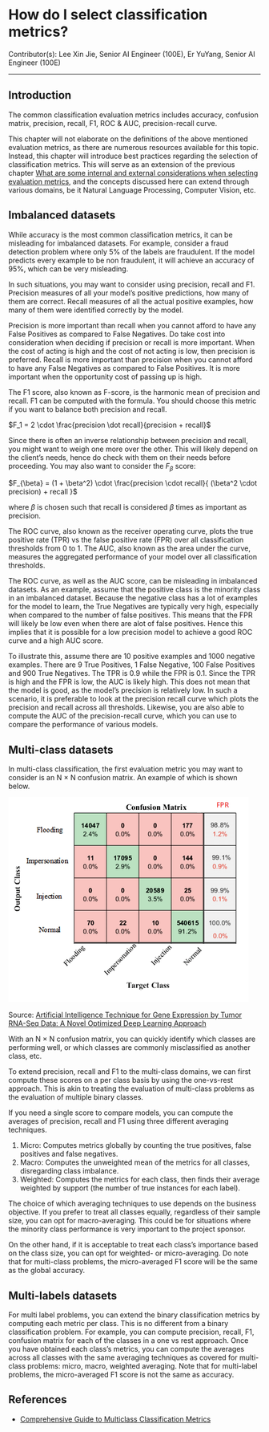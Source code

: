 # How do I select classification metrics?

Contributor(s): Lee Xin Jie, Senior AI Engineer (100E), Er YuYang, Senior AI Engineer (100E)

---

## Introduction
The common classification evaluation metrics includes accuracy, confusion matrix, precision, recall, F1, ROC & AUC, precision-recall curve. 

This chapter will not elaborate on the definitions of the above mentioned evaluation metrics, as there are numerous resources available for this topic. Instead, this chapter will introduce best practices regarding the selection of classification metrics. This will serve as an extension of the previous chapter [What are some internal and external considerations when selecting evaluation metrics](optimising-and-satisficing.md), and the concepts discussed here can extend through various domains, be it Natural Language Processing, Computer Vision, etc.

## Imbalanced datasets
While accuracy is the most common classification metrics, it can be misleading for imbalanced datasets. For example, consider a fraud detection problem where only 5% of the labels are fraudulent. If the model predicts every example to be non fraudulent, it will achieve an accuracy of 95%, which can be very misleading.

In such situations, you may want to consider using precision, recall and F1. Precision measures of all your model’s positive predictions, how many of them are correct. Recall measures of all the actual positive examples, how many of them were identified correctly by the model. 

Precision is more important than recall when you cannot afford to have any False Positives as compared to False Negatives. Do take cost into consideration when deciding if precision or recall is more important. When the cost of acting is high and the cost of not acting is low, then precision is preferred. Recall is more important than precision when you cannot afford to have any False Negatives as compared to False Positives. It is more important when the opportunity cost of passing up is high.

The F1 score, also known as F-score, is the harmonic mean of precision and recall. F1 can be computed with the formula. You should choose this metric if you want to balance both precision and recall.

$F_1 = 2 \cdot \frac{precision \dot recall}{precision + recall}$

Since there is often an inverse relationship between precision and recall, you might want to weigh one more over the other. This will likely depend on the client’s needs, hence do check with them on their needs before proceeding. You may also want to consider the $F_{\beta}$ score:

$F_{\beta} = (1 + \beta^2) \cdot \frac{precision \cdot recall}{ (\beta^2 \cdot precision) + recall }$

where $\beta$ is chosen such that recall is considered $\beta$ times as important as precision.

The ROC curve, also known as the receiver operating curve, plots the true positive rate (TPR) vs the false positive rate (FPR) over all classification thresholds from 0 to 1. The AUC, also known as the area under the curve, measures the aggregated performance of your model over all classification thresholds.

The ROC curve, as well as the AUC score, can be misleading in imbalanced datasets. As an example, assume that the positive class is the minority class in an imbalanced dataset.  Because the negative class has a lot of examples for the model to learn, the True Negatives are typically very high, especially when compared to the number of false positives. This means that the FPR will likely be low even when there are alot of false positives. Hence this implies that it is possible for a low precision model to achieve a good ROC curve and a high AUC score.  

To illustrate this, assume there are 10 positive examples and 1000 negative examples. There are 9 True Positives, 1 False Negative, 100 False Positives and 900 True Negatives. The TPR is 0.9 while the FPR is 0.1. Since the TPR is high and the FPR is low, the AUC is likely high. This does not mean that the model is good, as the model’s precision is relatively low. In such a scenario, it is preferable to look at the precision recall curve which plots the precision and recall across all thresholds. Likewise, you are also able to compute the AUC of the precision-recall curve, which you can use to compare the performance of various models.

## Multi-class datasets

In multi-class classification, the first evaluation metric you may want to consider is an N $\times$ N confusion matrix. An example of which is shown below.

![Confusion Matrix](../assets/images/diagrams/confusion-matrix.png)

Source: [Artificial Intelligence Technique for Gene Expression by Tumor RNA-Seq Data: A Novel Optimized Deep Learning Approach](https://www.researchgate.net/profile/Tahmina-Zebin/publication/332526113/figure/fig4/AS:762078440747009@1558705067842/Confusion-matrix-of-the-test-dataset.ppm)

With an N $\times$ N confusion matrix, you can quickly identify which classes are performing well, or which classes are commonly misclassified as another class, etc.

To extend precision, recall and F1 to the multi-class domains, we can first compute these scores on a per class basis by using the one-vs-rest approach. This is akin to treating the evaluation of multi-class problems as the evaluation of multiple binary classes.

If you need a single score to compare models, you can compute the averages of precision, recall and F1 using three different averaging techniques.
1. Micro: Computes metrics globally by counting the true positives, false positives and false negatives.
2. Macro: Computes the unweighted mean of the metrics for all classes, disregarding class imbalance.
3. Weighted: Computes the metrics for each class, then finds their average weighted by support (the number of true instances for each label).

The choice of which averaging techniques to use depends on the business objective. If you prefer to treat all classes equally, regardless of their sample size, you can opt for macro-averaging. This could be for situations where the minority class performance is very important to the project sponsor. 

On the other hand, if it is acceptable to treat each class’s importance based on the class size, you can opt for weighted- or micro-averaging. Do note that for multi-class problems, the micro-averaged F1 score will be the same as the global accuracy.

## Multi-labels datasets
For multi label problems, you can extend the binary classification metrics by computing each metric per class. This is no different from a binary classification problem. For example, you can compute precision, recall, F1, confusion matrix for each of the classes in a one vs rest approach.  Once you have obtained each class’s metrics, you can compute the averages across all classes with the same averaging techniques as covered for multi-class problems: micro, macro, weighted averaging. Note that for multi-label problems, the micro-averaged F1 score is not the same as accuracy.

## References

- [Comprehensive Guide to Multiclass Classification Metrics](https://towardsdatascience.com/comprehensive-guide-on-multiclass-classification-metrics-af94cfb83fbd)